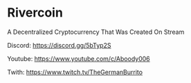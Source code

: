 # Rivercoin
A Decentralized Cryptocurrency That Was Created On Stream

Discord: https://discord.gg/5bTyp2S

Youtube: https://www.youtube.com/c/Aboody006

Twith:   https://www.twitch.tv/TheGermanBurrito

